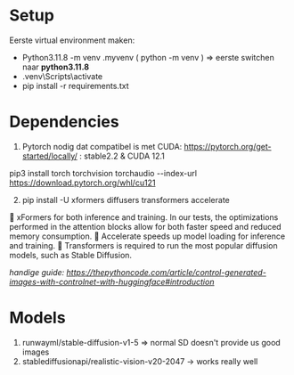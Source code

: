 # Setup

Eerste virtual environment maken: 
- Python3.11.8 -m venv .myvenv ( python<version> -m venv <virtual-environment-name> ) => eerste switchen naar **python3.11.8**
- .venv\Scripts\activate
- pip install -r requirements.txt

# Dependencies

1. Pytorch nodig dat compatibel is met CUDA: https://pytorch.org/get-started/locally/ : stable2.2 & CUDA 12.1

pip3 install torch torchvision torchaudio --index-url https://download.pytorch.org/whl/cu121

2. pip install -U xformers diffusers transformers accelerate

🤗 xFormers for both inference and training. In our tests, the optimizations performed in the attention blocks allow for both faster speed and reduced memory consumption.
🤗 Accelerate speeds up model loading for inference and training.
🤗 Transformers is required to run the most popular diffusion models, such as Stable Diffusion.

*handige guide: https://thepythoncode.com/article/control-generated-images-with-controlnet-with-huggingface#introduction*

# Models

1. runwayml/stable-diffusion-v1-5 => normal SD doesn't provide us good images
2. stablediffusionapi/realistic-vision-v20-2047 -> works really well
